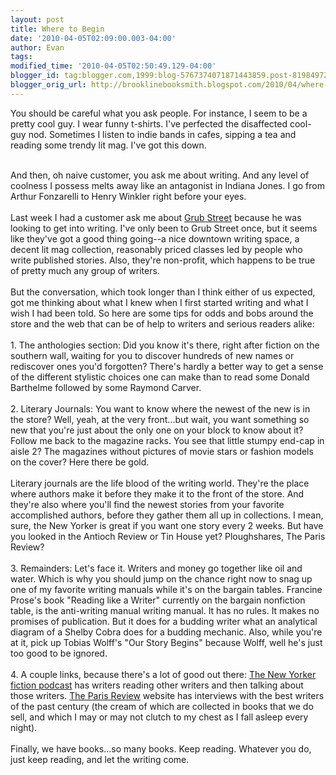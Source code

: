 ```yaml
---
layout: post
title: Where to Begin
date: '2010-04-05T02:09:00.003-04:00'
author: Evan
tags: 
modified_time: '2010-04-05T02:50:49.129-04:00'
blogger_id: tag:blogger.com,1999:blog-5767374071871443859.post-8198497203691396218
blogger_orig_url: http://brooklinebooksmith.blogspot.com/2010/04/where-to-begin.html
---
```


You should be careful what you ask people. For instance, I seem to be a pretty cool guy. I wear funny t-shirts. I've perfected the disaffected cool-guy nod. Sometimes I listen to indie bands in cafes, sipping a tea and reading some trendy lit mag. I've got this down.<div><br /></div><div>And then, oh naive customer, you ask me about writing. And any level of coolness I possess melts away like an antagonist in Indiana Jones. I go from Arthur Fonzarelli to Henry Winkler right before your eyes.<br /><br /></div><div>Last week I had a customer ask me about <a href="http://www.grubstreet.org/">Grub Street</a> because he was looking to get into writing. I've only been to Grub Street once, but it seems like they've got a good thing going--a nice downtown writing space, a decent lit mag collection, reasonably priced classes led by people who write published stories. Also, they're non-profit, which happens to be true of pretty much any group of writers. </div><div><br /></div><div>But the conversation, which took longer than I think either of us expected, got me thinking about what I knew when I first started writing and what I wish I had been told. So here are some tips for odds and bobs around the store and the web that can be of help to writers and serious readers alike:<br /><br />1. The anthologies section: Did you know it's there, right after fiction on the southern wall, waiting for you to discover hundreds of new names or rediscover ones you'd forgotten? There's hardly a better way to get a sense of the different stylistic choices one can make than to read some Donald Barthelme followed by some Raymond Carver.</div><div><br /></div><div>2. Literary Journals: You want to know where the newest of the new is in the store? Well, yeah, at the very front...but wait, you want something so new that you're just about the only one on your block to know about it? Follow me back to the magazine racks. You see that little stumpy end-cap in aisle 2? The magazines without pictures of movie stars or fashion models on the cover? Here there be gold. </div><div><br /></div><div>Literary journals are the life blood of the writing world. They're the place where authors make it before they make it to the front of the store. And they're also where you'll find the newest stories from your favorite accomplished authors, before they gather them all up in collections. I mean, sure, the New Yorker is great if you want one story every 2 weeks. But have you looked in the Antioch Review or Tin House yet? Ploughshares, The Paris Review?<br /><br /></div><div>3. Remainders: Let's face it. Writers and money go together like oil and water. Which is why you should jump on the chance right now to snag up one of my favorite writing manuals while it's on the bargain tables. Francine Prose's book "Reading like a Writer" currently on the bargain nonfiction table, is the anti-writing manual writing manual. It has no rules. It makes no promises of publication. But it does for a budding writer what an analytical diagram of a Shelby Cobra does for a budding mechanic. Also, while you're at it, pick up Tobias Wolff's "Our Story Begins" because Wolff, well he's just too good to be ignored.</div><div><br /></div><div>4. A couple links, because there's a lot of good out there: <a href="http://www.newyorker.com/online/podcasts/fiction">The New Yorker fiction podcast</a> has writers reading other writers and then talking about those writers. <a href="http://www.parisreview.com/">The Paris Review</a> website has interviews with the best writers of the past century (the cream of which are collected in books that we do sell, and which I may or may not clutch to my chest as I fall asleep every night).</div><div><br /></div><div>Finally, we have books...so many books. Keep reading. Whatever you do, just keep reading, and let the writing come.</div>